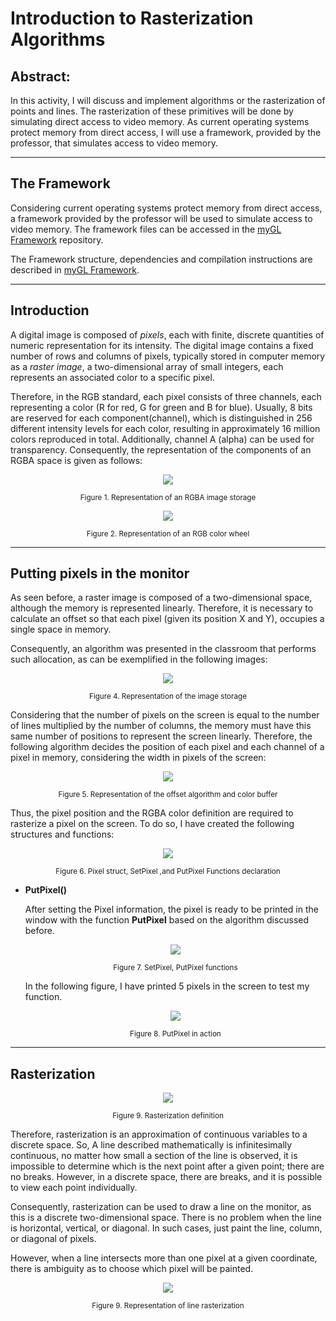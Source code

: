 # Introduction to Rasterization Algorithms

## **Abstract:** 

In this activity,  I will discuss and implement algorithms or the rasterization of points and lines. The rasterization of these primitives will be done by simulating direct access to video memory. As current operating systems protect memory from direct access, I will use a framework, provided by the professor, that simulates access to video memory.

---

## The Framework

Considering current operating systems protect memory from direct access, a framework provided by the professor will be used to simulate access to video memory. The framework files can be accessed in the [myGL Framework](https://github.com/jpvt/Computer_Graphics/tree/master/Assignment%20%231/mygl_framework) repository.

The Framework structure, dependencies and compilation instructions are described in [myGL Framework](https://github.com/jpvt/Computer_Graphics/tree/master/Assignment%20%231/mygl_framework).

---
## Introduction

A digital image is composed of *pixels*, each with finite, discrete quantities of numeric representation for its intensity. The digital image contains a fixed number of rows and columns of pixels, typically stored in computer memory as a *raster image*, a two-dimensional array of small integers, each represents an associated color to a specific pixel.

Therefore, in the RGB standard, each pixel consists of three channels, each representing a color (R for red, G for green and B for blue). Usually, 8 bits are reserved for each component(channel), which is distinguished in 256 different intensity levels for each color, resulting in approximately 16 million colors reproduced in total. Additionally, channel A (alpha) can be used for transparency. Consequently, the representation of the components of an RGBA space is given as follows:

<p align="center">
  <img src="imgs/Pixel-alloc.png" >
</p>
<p align="center">
<sub>Figure 1. Representation of an RGBA image storage</sub>
</p>

<p align="center">
  <img src="imgs/RGB-space.jpg" >
</p>
<p align="center">
<sub>Figure 2. Representation of an RGB color wheel</sub>
</p>

---

## Putting pixels in the monitor

As seen before, a raster image is composed of a two-dimensional space, although the memory is represented linearly. Therefore, it is necessary to calculate an offset so that each pixel (given its position X and Y), occupies a single space in memory.

Consequently, an algorithm was presented in the classroom that performs such allocation, as can be exemplified in the following images:
<p align="center">
  <img src="imgs/img_storage.png" >
</p>
<p align="center">
<sub>Figure 4. Representation of the image storage</sub>
</p>

Considering that the number of pixels on the screen is equal to the number of lines multiplied by the number of columns, the memory must have this same number of positions to represent the screen linearly. Therefore, the following algorithm decides the position of each pixel and each channel of a pixel in memory, considering the width in pixels of the screen:

<p align="center">
  <img src="imgs/Pixel-alloc-alg.png" >
</p>
<p align="center">
<sub>Figure 5. Representation of the offset algorithm and color buffer</sub>
</p>

Thus, the pixel position and the RGBA color definition are required to rasterize a pixel on the screen. To do so, I have created the following structures and functions:

<p align="center">
  <img src="imgs/putpixel_h.png" >
</p>
<p align="center">
<sub>Figure 6. Pixel struct, SetPixel ,and PutPixel Functions declaration</sub>
</p>

* **PutPixel()**

    After setting the Pixel information, the pixel is ready to be printed in the window with the function **PutPixel** based on the algorithm discussed before.

    <p align="center">
    <img src="imgs/putpixel_c.png" >
    </p>
    <p align="center">
    <sub>Figure 7. SetPixel, PutPixel functions</sub>
    </p>

    In the following figure, I have printed 5 pixels in the screen to test my function.

    <p align="center">
    <img src="imgs/putpixel_term.png" >
    </p>
    <p align="center">
    <sub>Figure 8. PutPixel in action</sub>
    </p>

---

## Rasterization

<p align="center">
<img src="imgs/rast_foley.png" >
</p>
<p align="center">
<sub>Figure 9. Rasterization definition</sub>
</p>

Therefore, rasterization is an approximation of continuous variables to a discrete space. So, A line described mathematically is infinitesimally continuous, no matter how small a section of the line is observed, it is impossible to determine which is the next point after a given point; there are no breaks. However, in a discrete space, there are breaks, and it is possible to view each point individually.

Consequently, rasterization can be used to draw a line on the monitor, as this is a discrete two-dimensional space. There is no problem when the line is horizontal, vertical, or diagonal. In such cases, just paint the line, column, or diagonal of pixels.

However, when a line intersects more than one pixel at a given coordinate,  there is ambiguity as to choose which pixel will be painted.

<p align="center">
<img src="imgs/line_paint.png" >
</p>
<p align="center">
<sub>Figure 9. Representation of line rasterization</sub>
</p>

